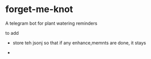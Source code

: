 # forget-me-knot
A telegram bot for plant watering reminders


to add
- store teh jsonj so that if any enhance,memnts are done, it stays

- 
